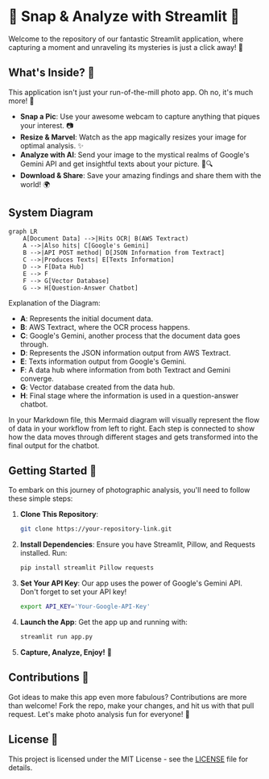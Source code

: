 # 📸 Snap & Analyze with Streamlit 🌟

Welcome to the repository of our fantastic Streamlit application, where capturing a moment and unraveling its mysteries is just a click away! 🚀

## What's Inside? 🎁

This application isn't just your run-of-the-mill photo app. Oh no, it's much more! 🌈

- **Snap a Pic**: Use your awesome webcam to capture anything that piques your interest. 📷
- **Resize & Marvel**: Watch as the app magically resizes your image for optimal analysis. ✨
- **Analyze with AI**: Send your image to the mystical realms of Google's Gemini API and get insightful texts about your picture. 🤖🔍
- **Download & Share**: Save your amazing findings and share them with the world! 🌍

## System Diagram

```mermaid
graph LR
    A[Document Data] -->|Hits OCR| B(AWS Textract)
    A -->|Also hits| C[Google's Gemini]
    B -->|API POST method| D[JSON Information from Textract]
    C -->|Produces Texts| E[Texts Information]
    D --> F[Data Hub]
    E --> F
    F --> G[Vector Database]
    G --> H[Question-Answer Chatbot]
```

Explanation of the Diagram:
- **A**: Represents the initial document data.
- **B**: AWS Textract, where the OCR process happens.
- **C**: Google's Gemini, another process that the document data goes through.
- **D**: Represents the JSON information output from AWS Textract.
- **E**: Texts information output from Google's Gemini.
- **F**: A data hub where information from both Textract and Gemini converge.
- **G**: Vector database created from the data hub.
- **H**: Final stage where the information is used in a question-answer chatbot.

In your Markdown file, this Mermaid diagram will visually represent the flow of data in your workflow from left to right. Each step is connected to show how the data moves through different stages and gets transformed into the final output for the chatbot.

## Getting Started 🚀

To embark on this journey of photographic analysis, you'll need to follow these simple steps:

1. **Clone This Repository**:
    ```bash
    git clone https://your-repository-link.git
    ```

2. **Install Dependencies**:
    Ensure you have Streamlit, Pillow, and Requests installed. Run:
    ```bash
    pip install streamlit Pillow requests
    ```

3. **Set Your API Key**:
    Our app uses the power of Google's Gemini API. Don't forget to set your API key!
    ```bash
    export API_KEY='Your-Google-API-Key'
    ```

4. **Launch the App**:
    Get the app up and running with:
    ```bash
    streamlit run app.py
    ```

5. **Capture, Analyze, Enjoy!** 🎉

## Contributions 🤝

Got ideas to make this app even more fabulous? Contributions are more than welcome! Fork the repo, make your changes, and hit us with that pull request. Let's make photo analysis fun for everyone! 🌟

## License 📜

This project is licensed under the MIT License - see the [LICENSE](LICENSE) file for details.